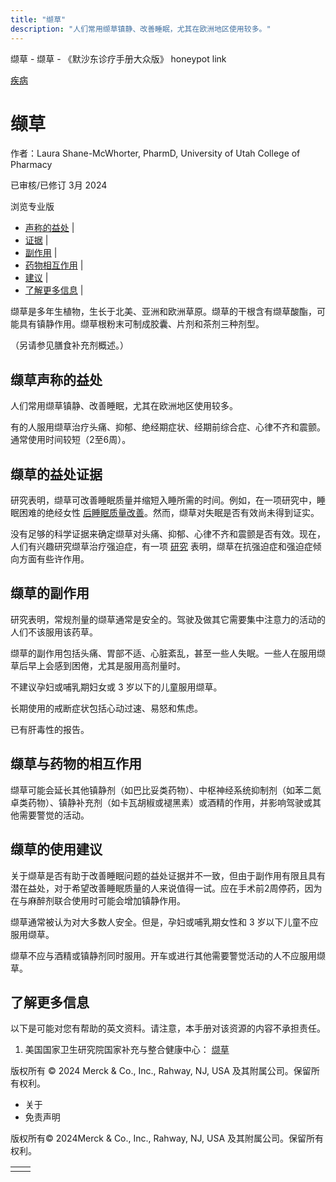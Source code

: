 ```yaml
---
title: "缬草"
description: "人们常用缬草镇静、改善睡眠，尤其在欧洲地区使用较多。"
---
```


﻿缬草 \- 缬草 \- 《默沙东诊疗手册大众版》 honeypot link



[疾病](https://www.merckmanuals.com/home/resourcespages/healthyliving_rel2.3)

# 缬草

作者：Laura Shane-McWhorter, PharmD, University of Utah College of Pharmacy

已审核/已修订 3月 2024

浏览专业版

- [声称的益处](#声称的益处_v61152473_zh) \|
- [证据](#证据_v61152477_zh) \|
- [副作用](#副作用_v61152483_zh) \|
- [药物相互作用](#药物相互作用_v61152489_zh) \|
- [建议](#建议_v61152492_zh) \|
- [了解更多信息](#了解更多信息_v88388693_zh) \|

缬草是多年生植物，生长于北美、亚洲和欧洲草原。缬草的干根含有缬草酸酯，可能具有镇静作用。缬草根粉末可制成胶囊、片剂和茶剂三种剂型。

（另请参见膳食补充剂概述。）

## 缬草声称的益处

人们常用缬草镇静、改善睡眠，尤其在欧洲地区使用较多。

有的人服用缬草治疗头痛、抑郁、绝经期症状、经期前综合症、心律不齐和震颤。通常使用时间较短（2至6周）。

## 缬草的益处证据

研究表明，缬草可改善睡眠质量并缩短入睡所需的时间。例如，在一项研究中，睡眠困难的绝经女性 [后睡眠质量改善](https://pubmed.ncbi.nlm.nih.gov/21775910/)。然而，缬草对失眠是否有效尚未得到证实。

没有足够的科学证据来确定缬草对头痛、抑郁、心律不齐和震颤是否有效。现在，人们有兴趣研究缬草治疗强迫症，有一项 [研究](https://pubmed.ncbi.nlm.nih.gov/22718671/) 表明，缬草在抗强迫症和强迫症倾向方面有些许作用。

## 缬草的副作用

研究表明，常规剂量的缬草通常是安全的。驾驶及做其它需要集中注意力的活动的人们不该服用该药草。

缬草的副作用包括头痛、胃部不适、心脏紊乱，甚至一些人失眠。一些人在服用缬草后早上会感到困倦，尤其是服用高剂量时。

不建议孕妇或哺乳期妇女或 3 岁以下的儿童服用缬草。

长期使用的戒断症状包括心动过速、易怒和焦虑。

已有肝毒性的报告。

## 缬草与药物的相互作用

缬草可能会延长其他镇静剂（如巴比妥类药物）、中枢神经系统抑制剂（如苯二氮卓类药物）、镇静补充剂（如卡瓦胡椒或褪黑素）或酒精的作用，并影响驾驶或其他需要警觉的活动。

## 缬草的使用建议

关于缬草是否有助于改善睡眠问题的益处证据并不一致，但由于副作用有限且具有潜在益处，对于希望改善睡眠质量的人来说值得一试。应在手术前2周停药，因为在与麻醉剂联合使用时可能会增加镇静作用。

缬草通常被认为对大多数人安全。但是，孕妇或哺乳期女性和 3 岁以下儿童不应服用缬草。

缬草不应与酒精或镇静剂同时服用。开车或进行其他需要警觉活动的人不应服用缬草。

## 了解更多信息

以下是可能对您有帮助的英文资料。请注意，本手册对该资源的内容不承担责任。

1. 美国国家卫生研究院国家补充与整合健康中心： [缬草](https://www.nccih.nih.gov/health/valerian)




版权所有 © 2024
Merck & Co., Inc., Rahway, NJ, USA 及其附属公司。保留所有权利。

- 关于
- 免责声明

版权所有© 2024Merck & Co., Inc., Rahway, NJ, USA 及其附属公司。保留所有权利。

|     |     |
| --- | --- |
|  |  |